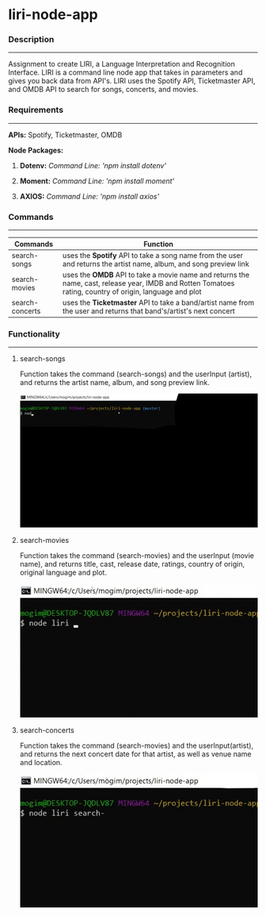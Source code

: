 # liri-node-app
### Description
---
Assignment to create LIRI, a Language Interpretation and Recognition Interface. LIRI is a command line node app that takes in parameters and gives you back data from API's. LIRI uses the Spotify API, Ticketmaster API, and OMDB API to search for songs, concerts, and movies.

### Requirements
---
**APIs:** Spotify, Ticketmaster, OMDB

**Node Packages:** 
1. **Dotenv:** 
    *Command Line: 'npm install dotenv'*

2. **Moment:**
    *Command Line: 'npm install moment'*

3. **AXIOS:**
    *Command Line: 'npm install axios'*

### Commands
---
|Commands        |Function        |
|----------------|----------------|
|search-songs    | uses the **Spotify** API to take a song name from the user and returns the artist name, album, and song preview link |
|search-movies   | uses the **OMDB** API to take a movie name and returns the name, cast, release year, IMDB and Rotten Tomatoes rating, country of origin, language and plot |
|search-concerts | uses the **Ticketmaster** API to take a band/artist name from the user and returns that band's/artist's next concert  |

### Functionality
---
1. search-songs
    
    Function takes the command (search-songs) and the userInput (artist), and returns the artist name, album, and song preview link.
     
     ![image of search-songs](/images/search-songs.gif)

2. search-movies
    
    Function takes the command (search-movies) and the userInput (movie name), and returns title, cast, release date, ratings, country of origin, original language and plot.
     
     ![image of search-movies](/images/search-movies.gif)

3. search-concerts
    
    Function takes the command (search-movies) and the userInput(artist), and returns the next concert date for that artist, as well as venue name and location.
     
     ![image of search-concerts](/images/search-concerts.gif)


